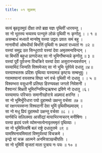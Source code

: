 ```yaml
---
title: ०१ सूक्तम्

---
```

सत्यं बृहदृतमुग्रं दीक्षा तपो ब्रह्म यज्ञः पृथिवीं धारयन्तु ।  
सा नो भूतस्य भव्यस्य पत्न्युरुं लोकं पृथिवी नः कृणोतु । । १ ॥  
असम्बाधं मध्यतो मानवेषु यस्या उद्वतः प्रवतः समं बहु ।  
नानावीर्या ओषधीर्या बिभर्त्ति पृथिवी नः प्रथतां राध्यतां नः ॥२ ॥  
यस्यां समुद्र उत सिन्धुरापो यस्यां देवा अमृतमन्वविन्दन् ।  
या बिभर्ति बहुधा प्राणदेजत् सा नो भूमिर्गोष्वप्यन्ने कृणोतु ॥ ३ ॥  
यस्यां पूर्वे पूर्वजना विचक्रिरे यस्यां देवा असुरानभ्यवर्त्तयन् ।  
यस्यामिदं जिन्वति विश्वमेजत् सा नो भूमिः पूर्वपेये दधातु ॥४॥  
यस्याश्चतस्रः प्रदिशः पृथिव्या यस्यामन्नं कृष्टयः सम्बभूवुः ।  
गवामश्वानां वयसश्च विष्ठा भगं वर्चः पृथिवी नो दधातु । । ५ ॥  
विश्वम्भरा वसुधानी प्रतिष्ठा हिरण्यवक्षा जगतो निवेशनी ।  
वैश्वानरं बिभ्रती भूमिरग्निमिन्द्रऋषभा द्रविणे नो दधातु ।६।  
यस्यामापः परिचराः समानीरहोरात्रे अप्रमादं क्षरन्ति ।  
सा नो भूमिर्भूरिधारा पयो दुहामथो उक्षन्तु वर्चसा ॥७ ॥  
यां रक्षन्त्यस्वप्ना विश्वदानीं देवा भूमिं पृथिवीमप्रमादम् ।  
सा नो मधु प्रियं दुहामथो उक्षन्तु वर्चसा ॥८ । ।  
यार्णवेधि सलिलमग्र आसीद्यां मायाभिरन्वचरन् मनीषिणः ।  
यस्या हृदयं परमे व्योमन्सत्येनावृतममृतं पृथिव्याः ।  
सा नो भूमिस्त्विषिं बलं राष्ट्रे दधातूत्तमे ॥९ ॥  
यामश्विनावमिमातां विष्णुर्यस्यां विचक्रमे ।  
इन्द्रो यां चक्र आत्मने अनमित्राञ्छचीपतिः ।  
सा नो भूमिर्वि सृजतां माता पुत्राय नः पयः ॥ १० ॥  